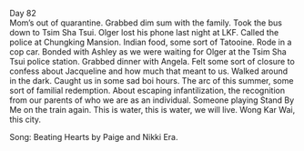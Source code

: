 Day 82  
Mom’s out of quarantine. Grabbed dim sum with the family. Took the bus down to Tsim Sha Tsui. Olger lost his phone last night at LKF. Called the police at Chungking Mansion. Indian food, some sort of Tatooine. Rode in a cop car. Bonded with Ashley as we were waiting for Olger at the Tsim Sha Tsui police station. Grabbed dinner with Angela. Felt some sort of closure to confess about Jacqueline and how much that meant to us. Walked around in the dark. Caught us in some sad boi hours. The arc of this summer, some sort of familial redemption. About escaping infantilization, the recognition from our parents of who we are as an individual. Someone playing Stand By Me on the train again. This is water, this is water, we will live. Wong Kar Wai, this city. 

Song: Beating Hearts by Paige and Nikki Era.
